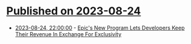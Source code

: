 # [Published on 2023-08-24](index.md)

* [2023-08-24, 22:00:00](https://developers.slashdot.org/story/23/08/24/2116235/epics-new-program-lets-developers-keep-their-revenue-in-exchange-for-exclusivity?utm_source=rss1.0mainlinkanon&utm_medium=feed) - [Epic's New Program Lets Developers Keep Their Revenue In Exchange For Exclusivity](https://developers.slashdot.org/story/23/08/24/2116235/epics-new-program-lets-developers-keep-their-revenue-in-exchange-for-exclusivity?utm_source=rss1.0mainlinkanon&utm_medium=feed)
